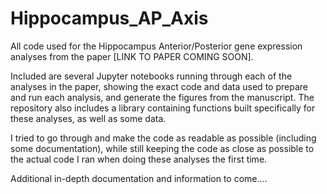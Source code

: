 # Hippocampus_AP_Axis

All code used for the Hippocampus Anterior/Posterior gene expression analyses from the paper [LINK TO PAPER COMING SOON]. 

Included are several Jupyter notebooks running through each of the analyses in the paper, showing the exact code and data used to prepare and run each analysis, and generate the figures from the manuscript. The repository also includes a library containing functions built specifically for these analyses, as well as some data.

I tried to go through and make the code as readable as possible (including some documentation), while still keeping the code as close as possible to the actual code I ran when doing these analyses the first time.

Additional in-depth documentation and information to come....
